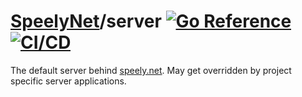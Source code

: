 # [SpeelyNet](https://github.com/speelynet/)/server [![Go Reference](https://pkg.go.dev/badge/github.com/speelynet/server.svg)](https://pkg.go.dev/github.com/speelynet/server) [![CI/CD](https://github.com/speelynet/server/actions/workflows/CICD.yml/badge.svg)](https://github.com/speelynet/server/actions/workflows/CICD.yml)

The default server behind [speely.net](https://speely.net). May get overridden by project specific server applications.
